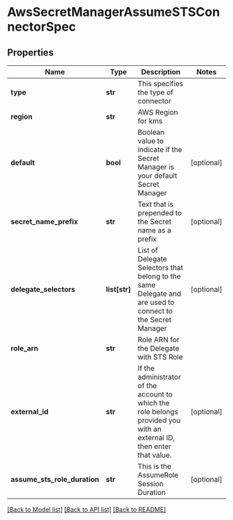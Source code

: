 # AwsSecretManagerAssumeSTSConnectorSpec

## Properties
Name | Type | Description | Notes
------------ | ------------- | ------------- | -------------
**type** | **str** | This specifies the type of connector | 
**region** | **str** | AWS Region for kms | 
**default** | **bool** | Boolean value to indicate if the Secret Manager is your default Secret Manager | [optional] 
**secret_name_prefix** | **str** | Text that is prepended to the Secret name as a prefix | [optional] 
**delegate_selectors** | **list[str]** | List of Delegate Selectors that belong to the same Delegate and are used to connect to the Secret Manager | [optional] 
**role_arn** | **str** | Role ARN for the Delegate with STS Role | 
**external_id** | **str** | If the administrator of the account to which the role belongs provided you with an external ID, then enter that value. | [optional] 
**assume_sts_role_duration** | **str** | This is the AssumeRole Session Duration | [optional] 

[[Back to Model list]](../README.md#documentation-for-models) [[Back to API list]](../README.md#documentation-for-api-endpoints) [[Back to README]](../README.md)

